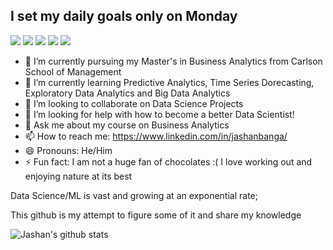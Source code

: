 
## I set my daily goals only on Monday
![](https://img.shields.io/badge/<TensorFlow>-informational?style=flat&logo=<LOGO_NAME>&logoColor=white&color=2bbc8a)
![](https://img.shields.io/badge/<XGB>-informational?style=flat&logo=<LOGO_NAME>&logoColor=white&color=2bbc8a)
![](https://img.shields.io/badge/<LGBM>-informational?style=flat&logo=<LOGO_NAME>&logoColor=white&color=2bbc8a)
![](https://img.shields.io/badge/<Forecasting>-informational?style=flat&logo=<LOGO_NAME>&logoColor=white&color=2bbc8a)
![](https://img.shields.io/badge/<Clustering>-informational?style=flat&logo=<LOGO_NAME>&logoColor=white&color=2bbc8a)


- 🔭 I’m currently pursuing my Master's in Business Analytics from Carlson School of Management
- 🌱 I’m currently learning Predictive Analytics, Time Series Dorecasting, Exploratory Data Analytics and Big Data Analytics
- 👯 I’m looking to collaborate on Data Science Projects
- 🤔 I’m looking for help with how to become a better Data Scientist!
- 💬 Ask me about my course on Business Analytics
- 📫 How to reach me: https://www.linkedin.com/in/jashanbanga/
- 😄 Pronouns: He/Him
- ⚡ Fun fact: I am not a huge fan of chocolates :( I love working out and enjoying nature at its best


Data Science/ML is vast and growing at an exponential rate; 

This github is my attempt to figure some of it and share my knowledge



![Jashan's github stats](https://github-readme-stats.vercel.app/api?username=jashanbanga&show_icons=true&theme=radical)

